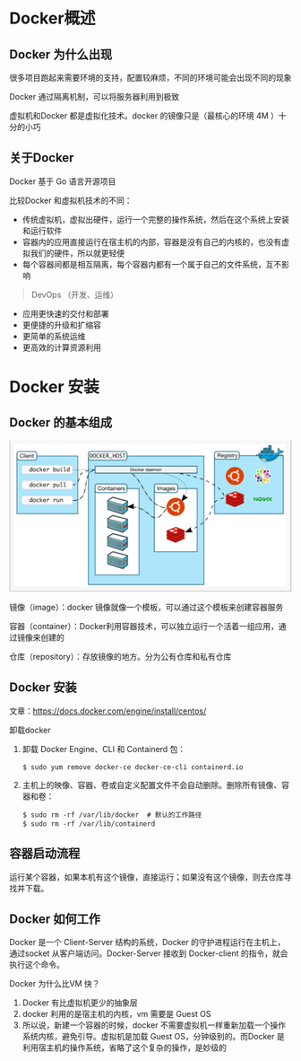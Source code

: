 # Docker概述

## Docker 为什么出现

很多项目跑起来需要环境的支持，配置较麻烦，不同的环境可能会出现不同的现象

Docker 通过隔离机制，可以将服务器利用到极致

虚拟机和Docker 都是虚拟化技术。docker 的镜像只是（最核心的环境 4M ）十分的小巧

## 关于Docker

Docker 基于 Go 语言开源项目

比较Docker 和虚拟机技术的不同：

- 传统虚拟机，虚拟出硬件，运行一个完整的操作系统，然后在这个系统上安装和运行软件
- 容器内的应用直接运行在宿主机的内部，容器是没有自己的内核的，也没有虚拟我们的硬件，所以就更轻便
- 每个容器间都是相互隔离，每个容器内都有一个属于自己的文件系统，互不影响

> DevOps （开发、运维）

- 应用更快速的交付和部署
- 更便捷的升级和扩缩容
- 更简单的系统运维
- 更高效的计算资源利用

# Docker 安装



## Docker 的基本组成

![](./image/docker架构图.png)

镜像（image）：docker 镜像就像一个模板，可以通过这个模板来创建容器服务

容器（container）：Docker利用容器技术，可以独立运行一个活着一组应用，通过镜像来创建的

仓库（repository）：存放镜像的地方。分为公有仓库和私有仓库



## Docker 安装

文章：https://docs.docker.com/engine/install/centos/

卸载docker

1. 卸载 Docker Engine、CLI 和 Containerd 包：

    ```
    $ sudo yum remove docker-ce docker-ce-cli containerd.io
    ```

2. 主机上的映像、容器、卷或自定义配置文件不会自动删除。删除所有镜像、容器和卷：

    ```
    $ sudo rm -rf /var/lib/docker  # 默认的工作路径
    $ sudo rm -rf /var/lib/containerd
    ```

## 容器启动流程

运行某个容器，如果本机有这个镜像，直接运行；如果没有这个镜像，则去仓库寻找并下载。

## Docker 如何工作

Docker 是一个 Client-Server 结构的系统，Docker 的守护进程运行在主机上，通过socket 从客户端访问。Docker-Server 接收到 Docker-client 的指令，就会执行这个命令。

Docker 为什么比VM 快？

1. Docker 有比虚拟机更少的抽象层
2. docker 利用的是宿主机的内核，vm 需要是 Guest OS
3. 所以说，新建一个容器的时候，docker 不需要虚拟机一样重新加载一个操作系统内核，避免引导。虚拟机是加载 Guest OS，分钟级别的。而Docker 是利用宿主机的操作系统，省略了这个复杂的操作，是妙级的